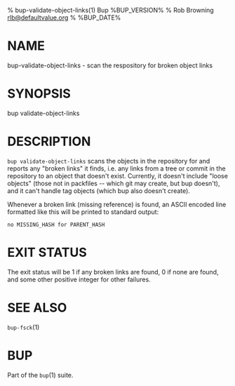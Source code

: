 % bup-validate-object-links(1) Bup %BUP_VERSION%
% Rob Browning <rlb@defaultvalue.org>
% %BUP_DATE%

# NAME

bup-validate-object-links - scan the respository for broken object links

# SYNOPSIS

bup validate-object-links

# DESCRIPTION

`bup validate-object-links` scans the objects in the repository for
and reports any "broken links" it finds, i.e. any links from a tree or
commit in the repository to an object that doesn't exist.  Currently,
it doesn't include "loose objects" (those not in packfiles -- which
git may create, but bup doesn't), and it can't handle tag objects
(which bup also doesn't create).

Whenever a broken link (missing reference) is found, an ASCII encoded
line formatted like this will be printed to standard output:

    no MISSING_HASH for PARENT_HASH

# EXIT STATUS

The exit status will be 1 if any broken links are found, 0 if none are
found, and some other positive integer for other failures.

# SEE ALSO

`bup-fsck`(1)

# BUP

Part of the `bup`(1) suite.
